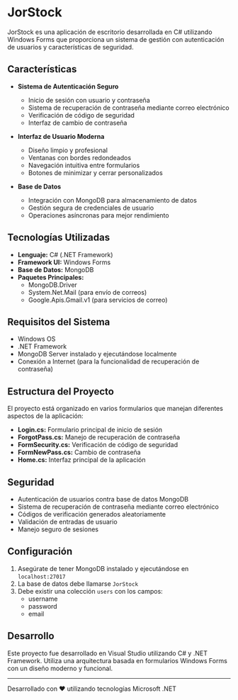 # JorStock

JorStock es una aplicación de escritorio desarrollada en C# utilizando Windows Forms que proporciona un sistema de gestión con autenticación de usuarios y características de seguridad.

## Características

- **Sistema de Autenticación Seguro**

  - Inicio de sesión con usuario y contraseña
  - Sistema de recuperación de contraseña mediante correo electrónico
  - Verificación de código de seguridad
  - Interfaz de cambio de contraseña

- **Interfaz de Usuario Moderna**

  - Diseño limpio y profesional
  - Ventanas con bordes redondeados
  - Navegación intuitiva entre formularios
  - Botones de minimizar y cerrar personalizados

- **Base de Datos**
  - Integración con MongoDB para almacenamiento de datos
  - Gestión segura de credenciales de usuario
  - Operaciones asíncronas para mejor rendimiento

## Tecnologías Utilizadas

- **Lenguaje:** C# (.NET Framework)
- **Framework UI:** Windows Forms
- **Base de Datos:** MongoDB
- **Paquetes Principales:**
  - MongoDB.Driver
  - System.Net.Mail (para envío de correos)
  - Google.Apis.Gmail.v1 (para servicios de correo)

## Requisitos del Sistema

- Windows OS
- .NET Framework
- MongoDB Server instalado y ejecutándose localmente
- Conexión a Internet (para la funcionalidad de recuperación de contraseña)

## Estructura del Proyecto

El proyecto está organizado en varios formularios que manejan diferentes aspectos de la aplicación:

- **Login.cs:** Formulario principal de inicio de sesión
- **ForgotPass.cs:** Manejo de recuperación de contraseña
- **FormSecurity.cs:** Verificación de código de seguridad
- **FormNewPass.cs:** Cambio de contraseña
- **Home.cs:** Interfaz principal de la aplicación

## Seguridad

- Autenticación de usuarios contra base de datos MongoDB
- Sistema de recuperación de contraseña mediante correo electrónico
- Códigos de verificación generados aleatoriamente
- Validación de entradas de usuario
- Manejo seguro de sesiones

## Configuración

1. Asegúrate de tener MongoDB instalado y ejecutándose en `localhost:27017`
2. La base de datos debe llamarse `JorStock`
3. Debe existir una colección `users` con los campos:
   - username
   - password
   - email

## Desarrollo

Este proyecto fue desarrollado en Visual Studio utilizando C# y .NET Framework. Utiliza una arquitectura basada en formularios Windows Forms con un diseño moderno y funcional.

---

Desarrollado con ❤️ utilizando tecnologías Microsoft .NET
